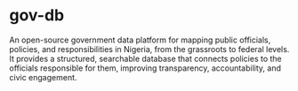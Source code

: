 # gov-db
An open-source government data platform for mapping public officials, policies, and responsibilities in Nigeria, from the grassroots to federal levels. It provides a structured, searchable database that connects policies to the officials responsible for them, improving transparency, accountability, and civic engagement.
